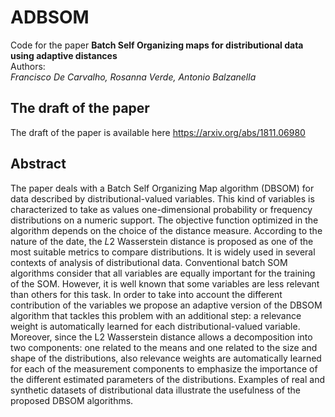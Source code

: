 # ADBSOM
Code for the paper __Batch Self Organizing maps for distributional data using adaptive distances__  
Authors:  
_Francisco De Carvalho, Rosanna Verde, Antonio Balzanella_

## The draft of the paper  
The draft of the paper is available here https://arxiv.org/abs/1811.06980

## Abstract
The paper deals with a Batch Self Organizing Map algorithm (DBSOM) for data described by distributional-valued variables. This kind of variables is characterized to take as values one-dimensional probability or frequency distributions on a numeric support. The objective function optimized in the algorithm depends on the choice of the distance measure. According to the nature of the date, the $L2$ Wasserstein distance is proposed as one of the most suitable metrics to compare distributions. It is widely used in several contexts of analysis of distributional data. Conventional batch SOM algorithms consider that all variables are equally important for the training of the SOM. However, it is well known that some variables are less relevant than others for this task. In order to take into account the different contribution of the variables we propose an adaptive version of the DBSOM algorithm that tackles this problem with an additional step: a relevance weight is automatically learned for each distributional-valued variable. Moreover, since the L2 Wasserstein distance allows a decomposition into two components: one related to the means and one related to the size and shape of the distributions, also relevance weights are automatically learned for each of the measurement components to emphasize the importance of the different estimated parameters of the distributions. Examples of real and synthetic datasets of distributional data illustrate the usefulness of the proposed DBSOM algorithms.
